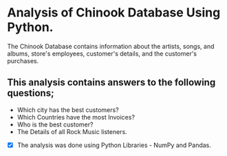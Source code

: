 # Analysis of Chinook Database Using Python.
The Chinook Database contains information about the artists, songs, and albums, store's employees, customer's details, and the customer's purchases.
## This analysis contains answers to the following questions;
* Which city has the best customers?
*	Which Countries have the most Invoices?
*	Who is the best customer?
*	The Details of all Rock Music listeners.
- [x] The analysis was done using Python Libraries - NumPy and Pandas.

